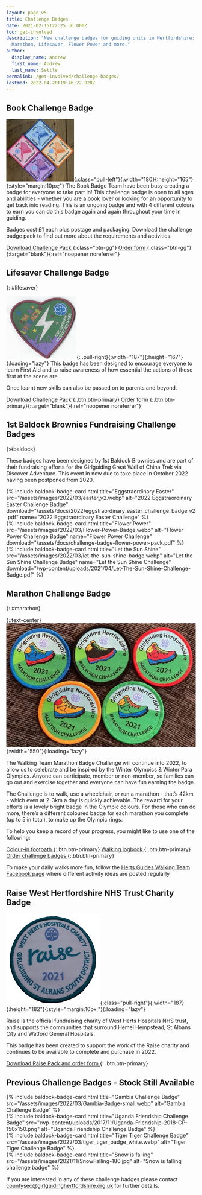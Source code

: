 ```yaml
---
layout: page-v5
title: Challenge Badges
date: 2021-02-15T22:25:36.000Z
toc: get-involved
description: "New challenge badges for guiding units in Hertfordshire: Let the Sun Shine,
  Marathon, Lifesaver, Flower Power and more."
author:
  display_name: andrew
  first_name: Andrew
  last_name: Settle
permalink: /get-involved/challenge-badges/
lastmod: 2022-04-20T19:46:22.928Z
---
```

## Book Challenge Badge

![](/assets/images/2021/12/challenge_badges_book.jpg){:class="pull-left"}{:width="180}{:height="165"}{:style="margin:10px;"}
The Book Badge Team have been busy creating a badge for everyone to take part in! This challenge badge is open to all ages and abilities - whether you are a book lover or looking for an opportunity to get back into reading. This is an ongoing badge and with 4 different colours to earn you can do this badge again and again throughout your time in guiding.

Badges cost £1 each plus postage and packaging. Download the challenge badge pack to find out more about the requirements and activities.

[Download Challenge Pack <i class="fa fa-download"></i>](/assets/docs/challenge-badge-book-pack.pdf){:class="btn-gg"} [Order form <i class="fa fa-external-link"></i>](https://forms.office.com/Pages/ResponsePage.aspx?id=3yob_CzTykeMNWNnWM6OwRrqs7bdo19CnIwI_9Lov51URUpKNTNISEZFWVpCVVlXRUo5NEg0MlFQRC4u){:class="btn-gg"}{:target="blank"}{:rel="noopener noreferrer"}

<div class="clearfix"></div>

## Lifesaver Challenge Badge
{: #lifesaver}

![](/wp-content/uploads/2021/01/Lifesaver-badge.png){: .pull-right}{:width="187"}{:height="167"}{:loading="lazy"}
This badge has been designed to encourage everyone to learn First Aid and to raise awareness of how essential the actions of those first at the scene are. 

Once learnt new skills can also be passed on to parents and beyond.

[Download Challenge Pack <i class="fa fa-download"></i>](/assets/docs/2022/challenge-badge-lifesaver-clauses.docx){:.btn.btn-primary} [Order form <i class="fa fa-download"></i>](/assets/docs/2022/challenge-badge-lifesaver-order-form.docx){:.btn.btn-primary}{:target="blank"}{:rel="noopener noreferrer"}

<div class="clearfix"></div>

## 1st Baldock Brownies Fundraising Challenge Badges
{:#baldock}

These badges have been designed by 1st Baldock Brownies and are part of their fundraising efforts for the Girlguiding Great Wall of China Trek via Discover Adventure. This event in now due to take place in October 2022 having been postponed from 2020.

<div class="row g-0 row-cols-2 row-cols-lg-4 justify-content-center">
  <div class="col col-sm-5 col-xxl-2">
  {% include baldock-badge-card.html title="Eggstraordinary Easter" src="/assets/images/2022/03/easter_v2.webp" alt="2022 Eggstraordinary Easter Challenge Badge" download="/assets/docs/2022/eggstraordinary_easter_challenge_badge_v2.pdf" name="2022 Eggstraordinary Easter Challenge" %}
  </div>
   <div class="col col-sm-5 col-xxl-2">
   {% include baldock-badge-card.html title="Flower Power" src="/assets/images/2022/03/Flower-Power-Badge.webp" alt="Flower Power Challenge Badge" name="Flower Power Challenge" download="/assets/docs/challenge-badge-flower-power-pack.pdf" %}
  </div>
  <div class="col col-sm-5 col-xxl-2">
  {% include baldock-badge-card.html title="Let the Sun Shine" src="/assets/images/2022/03/let-the-sun-shine-badge.webp" alt="Let the Sun Shine Challenge Badge" name="Let the Sun Shine Challenge" download="/wp-content/uploads/2021/04/Let-The-Sun-Shine-Challenge-Badge.pdf" %}
  </div>
</div>

<div class="clearfix"></div>

## Marathon Challenge Badge
{: #marathon}

{:.text-center}
![Marathon Challenge Badge](/assets/images/2022/03/marathon-challenge-badges.webp){:width="550"}{:loading="lazy"}

The Walking Team Marathon Badge Challenge will continue into 2022, to allow us to celebrate and be inspired by the Winter Olympics & Winter Para Olympics.  Anyone can participate, member or non-member, so families can go out and exercise together and everyone can have fun earning the badge.

The Challenge is to walk, use a wheelchair, or run a marathon - that’s 42km - which even at 2-3km a day is quickly achievable. The reward for your efforts is a lovely bright badge in the Olympic colours. For those who can do more, there’s a different coloured badge for each marathon you complete  (up to 5 in total), to make up the Olympic rings.

To help you keep a record of your progress, you might like to use one of the following:

[Colour-in footpath <i class="fa fa-download"></i>](/wp-content/uploads/2021/03/Marathon-Challenge-Colour-in-Footpath-v2.pdf){:.btn.btn-primary} [Walking logbook <i class="fa fa-download"></i>](/wp-content/uploads/2021/03/Marathon-Challenge-Log-Book-v2.pdf){:.btn.btn-primary} [Order challenge badges <i class="fa fa-external-link"></i>](http://bit.ly/hertswalkingchallenge){:.btn.btn-primary}

To make your daily walks more fun, follow the <a href="https://www.facebook.com/hertsguideswalkingteam" target="_blank" rel="noopener">Herts Guides Walking Team Facebook page</a> where different activity ideas are posted regularly

<div class="clearfix"></div>

## Raise West Hertfordshire NHS Trust Charity Badge

![](/wp-content/uploads/2021/04/Raise-Challenge-Badge.png){:class="pull-right"}{:width="187}{:height="182"}{:style="margin:10px;"}{:loading="lazy"}

Raise is the official fundraising charity of West Herts Hospitals NHS trust, and supports the communities that surround Hemel Hempstead, St Albans City and Watford General Hospitals.

This badge has been created to support the work of the Raise charity and continues to be available to complete and purchase in 2022.

[Download <span class="visually-hidden">Raise</span> Pack and order form <i class="fa fa-download"></i>](/wp-content/uploads/2021/06/Raise-Challenge-badge.pdf){: .btn.btn-primary}

<div class="clearfix"></div>

## Previous Challenge Badges - Stock Still Available

<div class="row g-0 row-cols-2 row-cols-lg-4 justify-content-center">
  <div class="col col-sm-5 col-xxl-2">
  {% include baldock-badge-card.html title="Gambia Challenge Badge" src="/assets/images/2022/03/Gambia-Badge-small.webp" alt="Gambia Challenge Badge" %}
  </div>
  <div class="col col-sm-5 col-xxl-2">
  {% include baldock-badge-card.html title="Uganda Friendship Challenge Badge" src="/wp-content/uploads/2017/11/Uganda-Friendship-2018-CP-150x150.png" alt="Uganda Friendship Challenge Badge" %}
  </div>
  <div class="col col-sm-5 col-xxl-2">
  {% include baldock-badge-card.html title="Tiger Tiger Challenge Badge" src="/assets/images/2022/03/tiger_tiger_badge_white.webp" alt="Tiger Tiger Challenge Badge" %}
  </div>
  <div class="col col-sm-5 col-xxl-2">
  {% include baldock-badge-card.html title="Snow is falling" src="/assets/images/2021/11/SnowFalling-180.jpg" alt="Snow is falling challenge badge" %}  
  </div>
</div>

If you are interested in any of these challenge badges please contact <countysec@girlguidinghertfordshire.org.uk> for further details.
